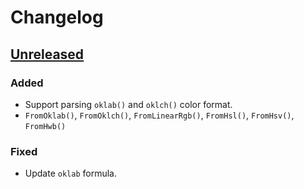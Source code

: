 # Changelog

## [Unreleased](https://github.com/mazznoer/csscolorparser/compare/v0.1.3...HEAD)

### Added

- Support parsing `oklab()` and `oklch()` color format.
- `FromOklab()`, `FromOklch()`, `FromLinearRgb()`, `FromHsl()`, `FromHsv()`, `FromHwb()`

### Fixed

- Update `oklab` formula.

